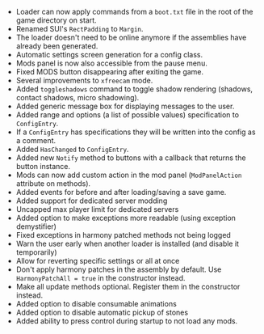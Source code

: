 - Loader can now apply commands from a `boot.txt` file in the root of the game directory on start.
- Renamed SUI's `RectPadding` to `Margin`.
- The loader doesn't need to be online anymore if the assemblies have already been generated.
- Automatic settings screen generation for a config class.
- Mods panel is now also accessible from the pause menu.
- Fixed MODS button disappearing after exiting the game.
- Several improvements to `xfreecam` mode.
- Added `toggleshadows` command to toggle shadow rendering (shadows, contact shadows, micro shadowing).
- Added generic message box for displaying messages to the user.
- Added range and options (a list of possible values) specification to `ConfigEntry`.
- If a `ConfigEntry` has specifications they will be written into the config as a comment.
- Added `HasChanged` to `ConfigEntry`.
- Added new `Notify` method to buttons with a callback that returns the button instance.
- Mods can now add custom action in the mod panel (`ModPanelAction` attribute on methods).
- Added events for before and after loading/saving a save game.
- Added support for dedicated server modding
- Uncapped max player limit for dedicated servers
- Added option to make exceptions more readable (using exception demystifier)
- Fixed exceptions in harmony patched methods not being logged
- Warn the user early when another loader is installed (and disable it temporarily)
- Allow for reverting specific settings or all at once
- Don't apply harmony patches in the assembly by default. Use `HarmonyPatchAll = true` in the constructor instead.
- Make all update methods optional. Register them in the constructor instead.
- Added option to disable consumable animations
- Added option to disable automatic pickup of stones
- Added ability to press control during startup to not load any mods.